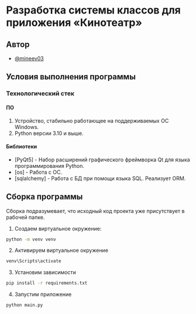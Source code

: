 # Разработка системы классов для приложения «Кинотеатр»

## Автор

- [@mineev03](https://github.com/mineev03)

## Условия выполнения программы
### Технологический стек
#### ПО
1.	Устройство, стабильно работающее на поддерживаемых ОС Windows.
2.	Python версии 3.10 и выше.

#### Библиотеки
- [PyQt5] - Набор расширений графического фреймворка Qt для языка программирования Python.
- [os] - Работа с ОС.
- [sqlalchemy] - Работа с БД при помощи языка SQL. Реализует ORM.

## Сборка программы
Сборка подразумевает, что исходный код проекта уже присутствует в рабочей папке.
1. Создаем виртуальное окружение:
``` bash
python -m venv venv
```
2. Активируем виртуальное окружение
``` bash
venv\Scripts\activate
```
3. Установим зависимости
``` bash
pip install -r requirements.txt
```
4. Запустим приложение
``` bash
python main.py
```

